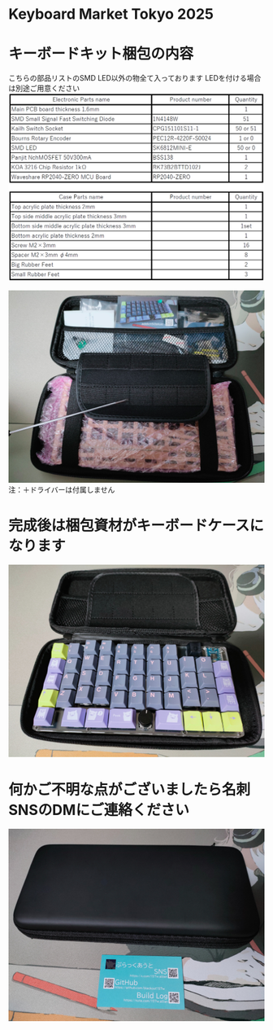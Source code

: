 # Keyboard Market Tokyo 2025

# キーボードキット梱包の内容
こちらの部品リストのSMD LED以外の物全て入っております
LEDを付ける場合は別途ご用意ください
![plist](images/plist.png)

![addictnakami](images/addictnakami.jpg)
注：＋ドライバーは付属しません
# 完成後は梱包資材がキーボードケースになります
![addictcase](images/addictcase.jpg)

# 何かご不明な点がございましたら名刺SNSのDMにご連絡ください
![addictmeishi](images/addictmeishi.jpg)
